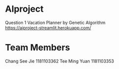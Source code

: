 # AIproject
Question 1 Vacation Planner by Genetic Algorithm
<br />https://aiproject-streamlit.herokuapp.com/  
# Team Members
Chang See Jie 1181103362
Tee Ming Yuan 1181103353
